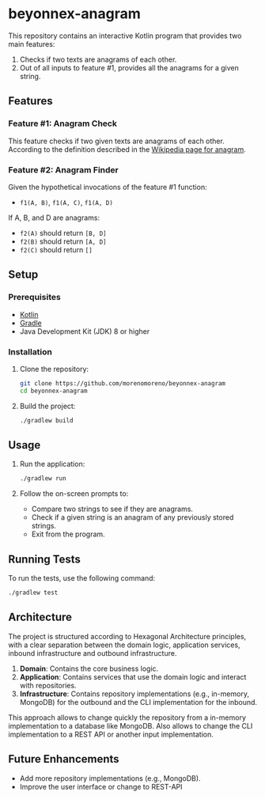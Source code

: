 # beyonnex-anagram

This repository contains an interactive Kotlin program that provides two main features:
1. Checks if two texts are anagrams of each other.
2. Out of all inputs to feature #1, provides all the anagrams for a given string.

## Features

### Feature #1: Anagram Check
This feature checks if two given texts are anagrams of each other. According to the definition described in the [Wikipedia page for anagram](https://en.wikipedia.org/wiki/Anagram).

### Feature #2: Anagram Finder
Given the hypothetical invocations of the feature #1 function:
- `f1(A, B)`, `f1(A, C)`, `f1(A, D)`

If A, B, and D are anagrams:
- `f2(A)` should return `[B, D]`
- `f2(B)` should return `[A, D]`
- `f2(C)` should return `[]`

## Setup

### Prerequisites

- [Kotlin](https://kotlinlang.org/)
- [Gradle](https://gradle.org/)
- Java Development Kit (JDK) 8 or higher

### Installation

1. Clone the repository:

   ```sh
   git clone https://github.com/morenomoreno/beyonnex-anagram
   cd beyonnex-anagram
   ```

2. Build the project:

   ```sh
   ./gradlew build
   ```

## Usage

1. Run the application:

   ```sh
   ./gradlew run
   ```

2. Follow the on-screen prompts to:
    - Compare two strings to see if they are anagrams.
    - Check if a given string is an anagram of any previously stored strings.
    - Exit from the program.

## Running Tests

To run the tests, use the following command:

```sh
./gradlew test
```

## Architecture

The project is structured according to Hexagonal Architecture principles, with a clear separation between the domain logic, application services, inbound infrastructure and outbound infrastructure.

1. **Domain**: Contains the core business logic.
2. **Application**: Contains services that use the domain logic and interact with repositories.
3. **Infrastructure**: Contains repository implementations (e.g., in-memory, MongoDB) for the outbound and the CLI implementation for the inbound.

This approach allows to change quickly the repository from a in-memory implementation to a database like MongoDB. Also allows to change the CLI implementation to a REST API or another input implementation. 

## Future Enhancements

- Add more repository implementations (e.g., MongoDB).
- Improve the user interface or change to REST-API